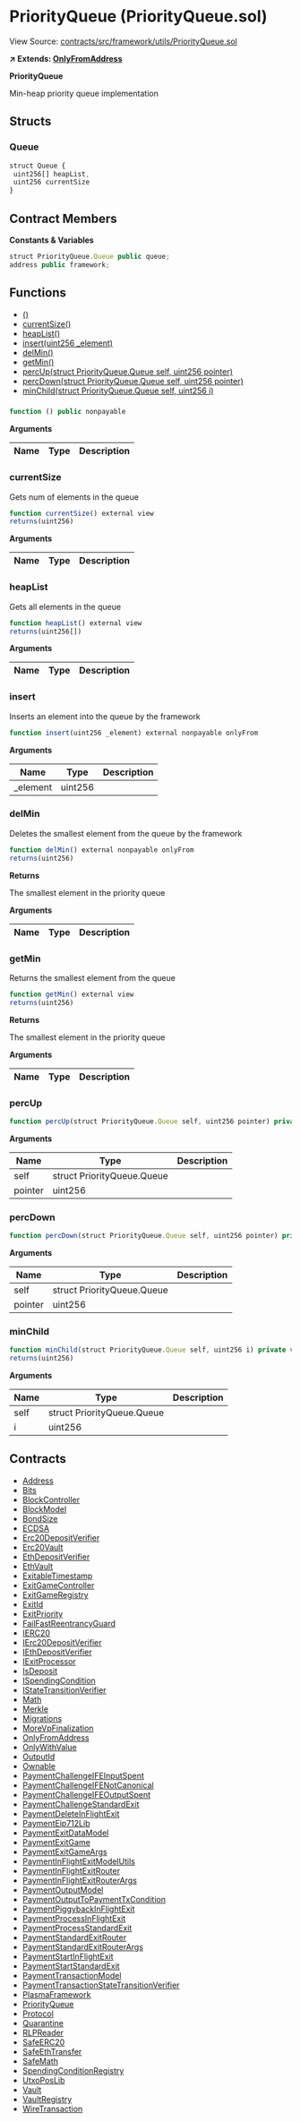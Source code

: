 # PriorityQueue (PriorityQueue.sol)

View Source: [contracts/src/framework/utils/PriorityQueue.sol](../../contracts/src/framework/utils/PriorityQueue.sol)

**↗ Extends: [OnlyFromAddress](OnlyFromAddress.md)**

**PriorityQueue**

Min-heap priority queue implementation

## Structs
### Queue

```js
struct Queue {
 uint256[] heapList,
 uint256 currentSize
}
```

## Contract Members
**Constants & Variables**

```js
struct PriorityQueue.Queue public queue;
address public framework;

```

## Functions

- [()](#)
- [currentSize()](#currentsize)
- [heapList()](#heaplist)
- [insert(uint256 _element)](#insert)
- [delMin()](#delmin)
- [getMin()](#getmin)
- [percUp(struct PriorityQueue.Queue self, uint256 pointer)](#percup)
- [percDown(struct PriorityQueue.Queue self, uint256 pointer)](#percdown)
- [minChild(struct PriorityQueue.Queue self, uint256 i)](#minchild)

### 

```js
function () public nonpayable
```

**Arguments**

| Name        | Type           | Description  |
| ------------- |------------- | -----|

### currentSize

Gets num of elements in the queue

```js
function currentSize() external view
returns(uint256)
```

**Arguments**

| Name        | Type           | Description  |
| ------------- |------------- | -----|

### heapList

Gets all elements in the queue

```js
function heapList() external view
returns(uint256[])
```

**Arguments**

| Name        | Type           | Description  |
| ------------- |------------- | -----|

### insert

Inserts an element into the queue by the framework

```js
function insert(uint256 _element) external nonpayable onlyFrom 
```

**Arguments**

| Name        | Type           | Description  |
| ------------- |------------- | -----|
| _element | uint256 |  | 

### delMin

Deletes the smallest element from the queue by the framework

```js
function delMin() external nonpayable onlyFrom 
returns(uint256)
```

**Returns**

The smallest element in the priority queue

**Arguments**

| Name        | Type           | Description  |
| ------------- |------------- | -----|

### getMin

Returns the smallest element from the queue

```js
function getMin() external view
returns(uint256)
```

**Returns**

The smallest element in the priority queue

**Arguments**

| Name        | Type           | Description  |
| ------------- |------------- | -----|

### percUp

```js
function percUp(struct PriorityQueue.Queue self, uint256 pointer) private nonpayable
```

**Arguments**

| Name        | Type           | Description  |
| ------------- |------------- | -----|
| self | struct PriorityQueue.Queue |  | 
| pointer | uint256 |  | 

### percDown

```js
function percDown(struct PriorityQueue.Queue self, uint256 pointer) private nonpayable
```

**Arguments**

| Name        | Type           | Description  |
| ------------- |------------- | -----|
| self | struct PriorityQueue.Queue |  | 
| pointer | uint256 |  | 

### minChild

```js
function minChild(struct PriorityQueue.Queue self, uint256 i) private view
returns(uint256)
```

**Arguments**

| Name        | Type           | Description  |
| ------------- |------------- | -----|
| self | struct PriorityQueue.Queue |  | 
| i | uint256 |  | 

## Contracts

* [Address](Address.md)
* [Bits](Bits.md)
* [BlockController](BlockController.md)
* [BlockModel](BlockModel.md)
* [BondSize](BondSize.md)
* [ECDSA](ECDSA.md)
* [Erc20DepositVerifier](Erc20DepositVerifier.md)
* [Erc20Vault](Erc20Vault.md)
* [EthDepositVerifier](EthDepositVerifier.md)
* [EthVault](EthVault.md)
* [ExitableTimestamp](ExitableTimestamp.md)
* [ExitGameController](ExitGameController.md)
* [ExitGameRegistry](ExitGameRegistry.md)
* [ExitId](ExitId.md)
* [ExitPriority](ExitPriority.md)
* [FailFastReentrancyGuard](FailFastReentrancyGuard.md)
* [IERC20](IERC20.md)
* [IErc20DepositVerifier](IErc20DepositVerifier.md)
* [IEthDepositVerifier](IEthDepositVerifier.md)
* [IExitProcessor](IExitProcessor.md)
* [IsDeposit](IsDeposit.md)
* [ISpendingCondition](ISpendingCondition.md)
* [IStateTransitionVerifier](IStateTransitionVerifier.md)
* [Math](Math.md)
* [Merkle](Merkle.md)
* [Migrations](Migrations.md)
* [MoreVpFinalization](MoreVpFinalization.md)
* [OnlyFromAddress](OnlyFromAddress.md)
* [OnlyWithValue](OnlyWithValue.md)
* [OutputId](OutputId.md)
* [Ownable](Ownable.md)
* [PaymentChallengeIFEInputSpent](PaymentChallengeIFEInputSpent.md)
* [PaymentChallengeIFENotCanonical](PaymentChallengeIFENotCanonical.md)
* [PaymentChallengeIFEOutputSpent](PaymentChallengeIFEOutputSpent.md)
* [PaymentChallengeStandardExit](PaymentChallengeStandardExit.md)
* [PaymentDeleteInFlightExit](PaymentDeleteInFlightExit.md)
* [PaymentEip712Lib](PaymentEip712Lib.md)
* [PaymentExitDataModel](PaymentExitDataModel.md)
* [PaymentExitGame](PaymentExitGame.md)
* [PaymentExitGameArgs](PaymentExitGameArgs.md)
* [PaymentInFlightExitModelUtils](PaymentInFlightExitModelUtils.md)
* [PaymentInFlightExitRouter](PaymentInFlightExitRouter.md)
* [PaymentInFlightExitRouterArgs](PaymentInFlightExitRouterArgs.md)
* [PaymentOutputModel](PaymentOutputModel.md)
* [PaymentOutputToPaymentTxCondition](PaymentOutputToPaymentTxCondition.md)
* [PaymentPiggybackInFlightExit](PaymentPiggybackInFlightExit.md)
* [PaymentProcessInFlightExit](PaymentProcessInFlightExit.md)
* [PaymentProcessStandardExit](PaymentProcessStandardExit.md)
* [PaymentStandardExitRouter](PaymentStandardExitRouter.md)
* [PaymentStandardExitRouterArgs](PaymentStandardExitRouterArgs.md)
* [PaymentStartInFlightExit](PaymentStartInFlightExit.md)
* [PaymentStartStandardExit](PaymentStartStandardExit.md)
* [PaymentTransactionModel](PaymentTransactionModel.md)
* [PaymentTransactionStateTransitionVerifier](PaymentTransactionStateTransitionVerifier.md)
* [PlasmaFramework](PlasmaFramework.md)
* [PriorityQueue](PriorityQueue.md)
* [Protocol](Protocol.md)
* [Quarantine](Quarantine.md)
* [RLPReader](RLPReader.md)
* [SafeERC20](SafeERC20.md)
* [SafeEthTransfer](SafeEthTransfer.md)
* [SafeMath](SafeMath.md)
* [SpendingConditionRegistry](SpendingConditionRegistry.md)
* [UtxoPosLib](UtxoPosLib.md)
* [Vault](Vault.md)
* [VaultRegistry](VaultRegistry.md)
* [WireTransaction](WireTransaction.md)
